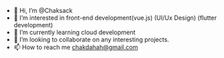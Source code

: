 - 👋 Hi, I’m @Chaksack
- 👀 I’m interested in front-end development(vue.js) (UI/Ux Design) (flutter development)
- 🌱 I’m currently learning cloud development
- 💞️ I’m looking to collaborate on any interesting projects.
- 📫 How to reach me chakdahah@gmail.com

<!---
Chaksack/Chaksack is a ✨ special ✨ repository because its `README.md` (this file) appears on your GitHub profile.
You can click the Preview link to take a look at your changes.
--->

